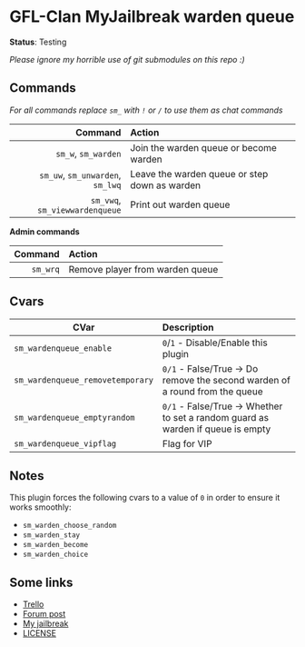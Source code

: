 # GFL-Clan MyJailbreak warden queue

**Status**: Testing

_Please ignore my horrible use of git submodules on this repo :)_

## Commands
*For all commands replace `sm_` with `!` or `/` to use them as chat commands*

| Command | Action |
| ------: | :----- |
| `sm_w`, `sm_warden` | Join the warden queue or become warden |
| `sm_uw`, `sm_unwarden`, `sm_lwq` | Leave the warden queue or step down as warden |
| `sm_vwq`, `sm_viewwardenqueue` | Print out warden queue |

**Admin commands**

| Command | Action |
| ------: | :----- |
| `sm_wrq` | Remove player from warden queue |

## Cvars

| CVar | Description |
| ---- | :---------- |
| `sm_wardenqueue_enable` | `0`/`1` - Disable/Enable this plugin |
| `sm_wardenqueue_removetemporary` | `0/1` - False/True -> Do remove the second warden of a round from the queue |
| `sm_wardenqueue_emptyrandom` | `0/1` - False/True -> Whether to set a random guard as warden if queue is empty |
| `sm_wardenqueue_vipflag` | Flag for VIP |

## Notes
This plugin forces the following cvars to a value of `0` in order to ensure it works smoothly:
- `sm_warden_choose_random`
- `sm_warden_stay`
- `sm_warden_become`
- `sm_warden_choice`

## Some links
- [Trello](https://trello.com/c/hihjTVpq/31-warden-queue-for-jb)
- [Forum post](https://gflclan.com/forums/topic/36417-csgo-jb-a-few-minor-requests/)
- [My jailbreak](https://github.com/shanapu/MyJailbreak)
- [LICENSE](./LICENSE)

